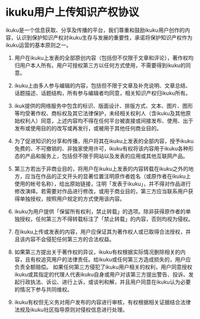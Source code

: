 # ikuku用户上传知识产权协议

ikuku是一个信息获取、分享及传播的平台，我们尊重和鼓励ikuku用户创作的内容，认识到保护知识产权对ikuku生存与发展的重要性，承诺将保护知识产权作为ikuku运营的基本原则之一。

1. 用户在ikuku上发表的全部原创内容（包括但不仅限于文章和评论），著作权均归用户本人所有。用户可授权第三方以任何方式使用，不需要得到ikuku的同意。 

2. ikuku上由多人参与编辑的内容，包括但不限于文章及补充说明、文章总结、话题描述、话题结构，所有参与编辑者均同意，相关知识产权归ikuku所有。 

3. ikuk提供的网络服务中包含的标识、版面设计、排版方式、文本、图片、图形等均受著作权、商标权及其它法律保护，未经相关权利人（含ikuku及其他原始权利人）同意，上述内容均不得在任何平台被直接或间接发布、使用、出于发布或使用目的的改写或再发行，或被用于其他任何商业目的。 

4. 为了促进知识的分享和传播，用户将其在ikuku上发表的全部内容，授予ikuku免费的、不可撤销的、非独家使用许可，ikuku有权将该内容用于ikuku各种形态的产品和服务上，包括但不限于网站以及发表的应用或其他互联网产品。 

5. 第三方若出于非商业目的，将用户在ikuku上发表的内容转载在ikuku之外的地方，应当在作品的正文开头的显著位置注明原作者姓名（或原作者在ikuku上使用的帐号名称），给出原始链接，注明「发表于ikuku」，并不得对作品进行修改演绎。若需要对作品进行修改，或用于商业目的，第三方应当联系用户获得单独授权，按照用户规定的方式使用该内容。 

6. ikuku为用户提供「保留所有权利，禁止转载」的选项。除非获得原作者的单独授权，任何第三方不得转载标注了「禁止转载」的内容，否则均视为侵权。 

7. 在ikuku上传或发表的内容，用户应保证其为著作权人或已取得合法授权，并且该内容不会侵犯任何第三方的合法权益。

8. 如果第三方提出关于著作权的异议，ikuku有权根据实际情况删除相关的内容，且有权追究用户的法律责任。给ikuku或任何第三方造成损失的，用户应负责全额赔偿。 如果任何第三方侵犯了ikuku用户相关的权利，用户同意授权ikuku或其指定的代理人代表ikuku自身或用户对该第三方提出警告、投诉、发起行政执法、诉讼、进行上诉，或谈判和解，并且用户同意在ikuku认为必要的情况下参与共同维权。 

9. ikuku有权但无义务对用户发布的内容进行审核，有权根据相关证据结合法律法规及ikuku社区指导原则对侵权信息进行处理。 

